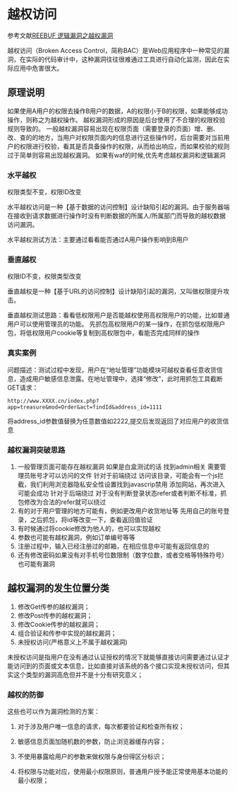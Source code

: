 <!--
 * @Author: Suez_kip 287140262@qq.com
 * @Date: 2023-02-15 14:50:15
 * @LastEditTime: 2023-02-15 15:02:28
 * @LastEditors: Suez_kip
 * @Description: 
-->
# 越权访问

参考文献[REEBUF 逻辑漏洞之越权漏洞](https://m.freebuf.com/articles/web/324773.html)

越权访问（Broken Access Control，简称BAC）是Web应用程序中一种常见的漏洞，在实际的代码审计中，这种漏洞往往很难通过工具进行自动化监测，因此在实际应用中危害很大。

## 原理说明

如果使用A用户的权限去操作B用户的数据，A的权限小于B的权限，如果能够成功操作，则称之为越权操作。 越权漏洞形成的原因是后台使用了不合理的权限校验规则导致的。
一般越权漏洞容易出现在权限页面（需要登录的页面）增、删、改、查的的地方，当用户对权限页面内的信息进行这些操作时，后台需要对当前用户的权限进行校验，看其是否具备操作的权限，从而给出响应，而如果校验的规则过于简单则容易出现越权漏洞。
如果有waf的时候,优先考虑越权漏洞和逻辑漏洞

### 水平越权

权限类型不变，权限ID改变

水平越权访问是一种【基于数据的访问控制】设计缺陷引起的漏洞。由于服务器端在接收到请求数据进行操作时没有判断数据的所属人/所属部门而导致的越权数据访问漏洞。

水平越权测试方法：主要通过看看能否通过A用户操作影响到B用户

### 垂直越权

权限ID不变，权限类型改变

垂直越权是一种【基于URL的访问控制】设计缺陷引起的漏洞，又叫做权限提升攻击。

垂直越权测试思路：看看低权限用户是否能越权使用高权限用户的功能，比如普通用户可以使用管理员的功能。
先抓包高权限用户的某一操作，在抓包低权限用户包，将低权限用户cookie等复制到高权限包中，看能否完成同样的操作

### 真实案例

问题描述：测试过程中发现，用户在“地址管理”功能模块可越权查看任意收货信息，造成用户敏感信息泄露。在地址管理中，选择“修改”，此时用抓包工具截断GET请求：

```url
http://www.XXXX.cn/index.php?app=treasure&mod=Order&act=findId&address_id=1111
```

将address_id参数值替换为任意数值如2222,提交后发现返回了对应用户的收货信息

### 越权漏洞突破思路

1. 一般管理页面可能存在越权漏洞
如果是白盒测试的话
找到admin相关 需要管理员账号才可以访问的文件
针对于前端绕过 访问该目录，可能会有一个js拦截，我们利用浏览器隐私安全性设置找到javascrip禁用 添加网站，再次进入可能会成功
针对于后端绕过
对于没有判断登录状态refer或者判断不标准，抓包修改为合法的refer就可以绕过
2. 有的对于用户管理的地方可能有，例如更改用户收货地址等
先用自己的账号登录，之后抓包，将id等改变一下，查看返回值验证
3. 有时候通过将cookie修改为他人的，也可以实现越权
4. 参数也可能有越权漏洞，例如订单编号等等
5. 注册过程中，输入已经注册过的邮箱，在相应信息中可能有返回信息的
6. 还有修改密码如果没有对手机号位数限制（数字位数，或者空格等特殊符号）也可能有漏洞

## 越权漏洞的发生位置分类

1. 修改Get传参的越权漏洞；
2. 修改Post传参的越权漏洞；
3. 修改Cookie传参的越权漏洞；
4. 组合验证和传参中实现的越权漏洞；
5. 未授权访问(严格意义上不属于越权漏洞)

未授权访问是指用户在没有通过认证授权的情况下就能够直接访问需要通过认证才能访问到的页面或文本信息，比如直接对该系统的各个接口实现未授权访问，但其实这个类型的漏洞高危但并不是十分有研究意义；

### 越权的防御

这些也可以作为漏洞检测的方案：

1. 对于涉及用户唯一信息的请求，每次都要验证和检查所有权；

2. 敏感信息页面加随机数的参数，防止浏览器缓存内容；

3. 不使用暴露给用户的参数来做权限与身份得区分标识；

4. 将权限与功能对应，使用最小权限原则，普通用户授予能正常使用基本功能的最小权限；
